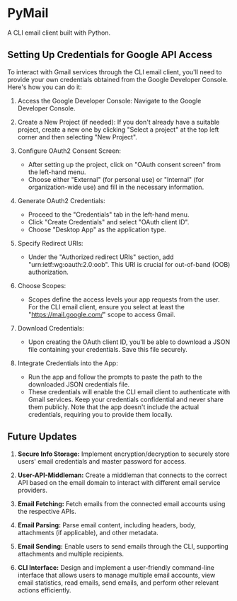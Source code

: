 # PyMail
A CLI email client built with Python.

## Setting Up Credentials for Google API Access
To interact with Gmail services through the CLI email client, you'll need to provide your own credentials obtained from the Google Developer Console. Here's how you can do it:

1. Access the Google Developer Console: Navigate to the Google Developer Console.


2. Create a New Project (if needed): If you don't already have a suitable project, create a new one by clicking "Select a project" at the top left corner and then selecting "New Project".


3. Configure OAuth2 Consent Screen:
    - After setting up the project, click on "OAuth consent screen" from the left-hand menu.
    - Choose either "External" (for personal use) or "Internal" (for organization-wide use) and fill in the necessary information.


4. Generate OAuth2 Credentials:
    - Proceed to the "Credentials" tab in the left-hand menu.
    - Click "Create Credentials" and select "OAuth client ID".
    - Choose "Desktop App" as the application type.


5. Specify Redirect URIs:
    - Under the "Authorized redirect URIs" section, add "urn:ietf:wg:oauth:2.0:oob". This URI is crucial for out-of-band (OOB) authorization.


6. Choose Scopes:
    - Scopes define the access levels your app requests from the user. For the CLI email client, ensure you select at least the "https://mail.google.com/" scope to access Gmail.


7. Download Credentials:
    - Upon creating the OAuth client ID, you'll be able to download a JSON file containing your credentials. Save this file securely.


8. Integrate Credentials into the App:
    - Run the app and follow the prompts to paste the path to the downloaded JSON credentials file.
    - These credentials will enable the CLI email client to authenticate with Gmail services. Keep your credentials confidential and never share them publicly. Note that the app doesn't include the actual credentials, requiring you to provide them locally.

## Future Updates
1. **Secure Info Storage:** Implement encryption/decryption to securely store users' email credentials and master password for access.

2. **User-API-Middleman:** Create a middleman that connects to the correct API based on the email domain to interact with different email service providers.

3. **Email Fetching:** Fetch emails from the connected email accounts using the respective APIs.

4. **Email Parsing:** Parse email content, including headers, body, attachments (if applicable), and other metadata.

5. **Email Sending:** Enable users to send emails through the CLI, supporting attachments and multiple recipients.

6. **CLI Interface:** Design and implement a user-friendly command-line interface that allows users to manage multiple email accounts, view email statistics, read emails, send emails, and perform other relevant actions efficiently.
